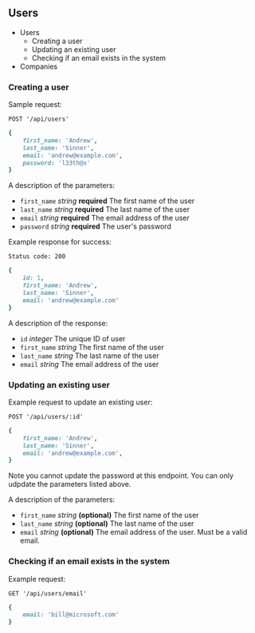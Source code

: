 ## Users

- Users
	- Creating a user
	- Updating an existing user
	- Checking if an email exists in the system
- Companies

### Creating a user

Sample request:

```
POST '/api/users'
```
```ruby
{
	first_name: 'Andrew',
	last_name: 'Sinner',
	email: 'andrew@example.com',
	password: 'l33th@x'
}
```

A description of the parameters:

- `first_name` *string* **required** The first name of the user
- `last_name` *string* **required** The last name of the user 
- `email` *string* **required** The email address of the user
- `password` *string* **required** The user's password

Example response for success:

```
Status code: 200
```

```ruby
{
	id: 1,
	first_name: 'Andrew',
	last_name: 'Sinner',
	email: 'andrew@example.com'
}
```

A description of the response:

- `id` *integer* The unique ID of user
- `first_name` *string* The first name of the user
- `last_name` *string* The last name of the user 
- `email` *string* The email address of the user

### Updating an existing user

Example request to update an existing user:

```
POST '/api/users/:id'
```
```ruby
{
	first_name: 'Andrew',
	last_name: 'Sinner',
	email: 'andrew@example.com',
}
```
Note you cannot update the password at this endpoint. You can only udpdate the parameters listed above.

A description of the parameters:

- `first_name` *string* **(optional)** The first name of the user
- `last_name` *string* **(optional)** The last name of the user 
- `email` *string* **(optional)** The email address of the user. Must be a valid email.

### Checking if an email exists in the system

Example request:

```
GET '/api/users/email'
```
```ruby
{
	email: 'bill@microsoft.com'
}
```